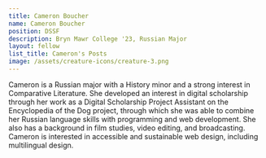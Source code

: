 ```yaml
---
title: Cameron Boucher
name: Cameron Boucher
position: DSSF
description: Bryn Mawr College '23, Russian Major
layout: fellow
list_title: Cameron's Posts
image: /assets/creature-icons/creature-3.png
---
```


Cameron is a Russian major with a History minor and a strong interest in Comparative Literature. She developed an interest in digital scholarship through her work as a Digital Scholarship Project Assistant on the Encyclopedia of the Dog project, through which she was able to combine her Russian language skills with programming and web development. She also has a background in film studies, video editing, and broadcasting. Cameron is interested in accessible and sustainable web design, including multilingual design.
